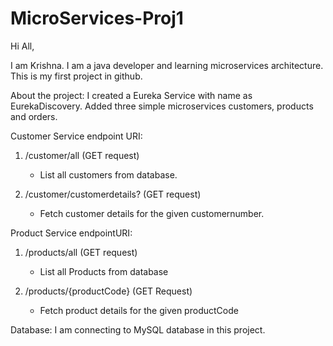 # MicroServices-Proj1

Hi All,

I am Krishna. I am a java developer and learning microservices architecture. This is my first project in github.

About the project:
I created a Eureka Service with name as EurekaDiscovery. 
Added three simple microservices customers, products and orders.

Customer Service endpoint URI: 
1. /customer/all (GET request)
    - List all customers from database.
    
2. /customer/customerdetails?<customernumber> (GET request)
     - Fetch customer details for the given customernumber.
     
Product Service endpointURI:
1. /products/all (GET request)
    - List all Products from database
    
2. /products/{productCode} (GET Request)
    - Fetch product details for the given productCode


Database:
I am connecting to MySQL database in this project. 

